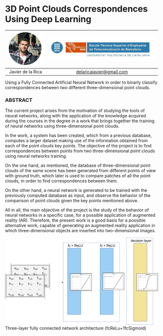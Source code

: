 # 3D Point Clouds Correspondences Using Deep Learning
| ![Javier de la Rica](/images/profile.jpeg) | ![Logo](/images/upc_etsetb.jpg) |
| :---: | :---: |
| Javier de la Rica | delaricajavier@gmail.com |

Using a Fully Connected Artificial Neural Network in order to binarly classify correspondences between two different three-dimensional point clouds.

### ABSTRACT
The current project arises from the motivation of studying the tools of neural networks, along with the application of the knowledge acquired during the courses in the degree in a work that brings together the training of neural networks using three-dimensional point clouds.

In the work, a system has been created, which from a previous database, computes a larger dataset making use of the information obtained from each of the point clouds key points. The objective of the project is to find correspondences between points from two three-dimensional point clouds using neural networks training.

On the one hand, as mentioned, the database of three-dimensional point clouds of the same scene has been generated from different points of view with ground truth, which later is used to compare patches of all the point clouds, in order to find correspondences between them.

On the other hand, a neural network is generated to be trained with the previously computed database as input, and observe the behavior of the comparison of point clouds given the key points mentioned above.

All in all, the main objective of the project is the study of the behavior of neural networks in a specific case, for a possible application of augmented reality (AR). Therefore, the present work is a good basis for a possible alternative work, capable of generating an augmented reality application in which three-dimensional objects are inserted into two-dimensional images.


![FCN Architecture](/images/fcn.png) 
Three-layer fully connected network architecture (fcReLu+1fcSigmoid)
